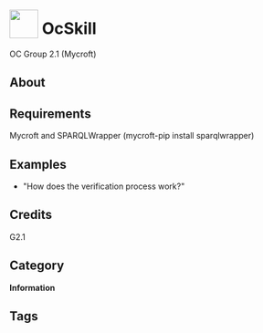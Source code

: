 # <img src="https://raw.githack.com/FortAwesome/Font-Awesome/master/svgs/solid/book.svg" card_color="#40DBB0" width="50" height="50" style="vertical-align:bottom"/> OcSkill
OC Group 2.1 (Mycroft)

## About

## Requirements
Mycroft and SPARQLWrapper (mycroft-pip install sparqlwrapper)


## Examples
* "How does the verification process work?"

## Credits
G2.1

## Category
**Information**

## Tags

